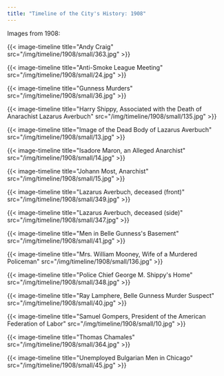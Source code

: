```yaml
---
title: "Timeline of the City's History: 1908"
---
```

Images from 1908:

{{< image-timeline title="Andy Craig" src="/img/timeline/1908/small/363.jpg" >}}

{{< image-timeline title="Anti-Smoke League Meeting" src="/img/timeline/1908/small/24.jpg" >}}

{{< image-timeline title="Gunness Murders" src="/img/timeline/1908/small/36.jpg" >}}

{{< image-timeline title="Harry Shippy, Associated with the Death of Anarachist Lazarus Averbuch" src="/img/timeline/1908/small/135.jpg" >}}

{{< image-timeline title="Image of the Dead Body of Lazarus Averbuch" src="/img/timeline/1908/small/13.jpg" >}}

{{< image-timeline title="Isadore Maron, an Alleged Anarchist" src="/img/timeline/1908/small/14.jpg" >}}

{{< image-timeline title="Johann Most, Anarchist" src="/img/timeline/1908/small/15.jpg" >}}

{{< image-timeline title="Lazarus Averbuch, deceased (front)" src="/img/timeline/1908/small/349.jpg" >}}

{{< image-timeline title="Lazarus Averbuch, deceased (side)" src="/img/timeline/1908/small/347.jpg" >}}

{{< image-timeline title="Men in Belle Gunness's Basement" src="/img/timeline/1908/small/41.jpg" >}}

{{< image-timeline title="Mrs. William Mooney, Wife of a Murdered Policeman" src="/img/timeline/1908/small/136.jpg" >}}

{{< image-timeline title="Police Chief George M. Shippy's Home" src="/img/timeline/1908/small/348.jpg" >}}

{{< image-timeline title="Ray Lamphere, Belle Gunness Murder Suspect" src="/img/timeline/1908/small/40.jpg" >}}

{{< image-timeline title="Samuel Gompers, President of the American Federation of Labor" src="/img/timeline/1908/small/10.jpg" >}}

{{< image-timeline title="Thomas Chamales" src="/img/timeline/1908/small/364.jpg" >}}

{{< image-timeline title="Unemployed Bulgarian Men in Chicago" src="/img/timeline/1908/small/45.jpg" >}}
